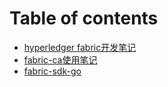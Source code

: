 # Table of contents

* [hyperledger fabric开发笔记](README.md)
* [fabric-ca使用笔记](xin-jia-yi-ge-page-shi-shi.md)
* [fabric-sdk-go](fabric-sdk-go.md)


